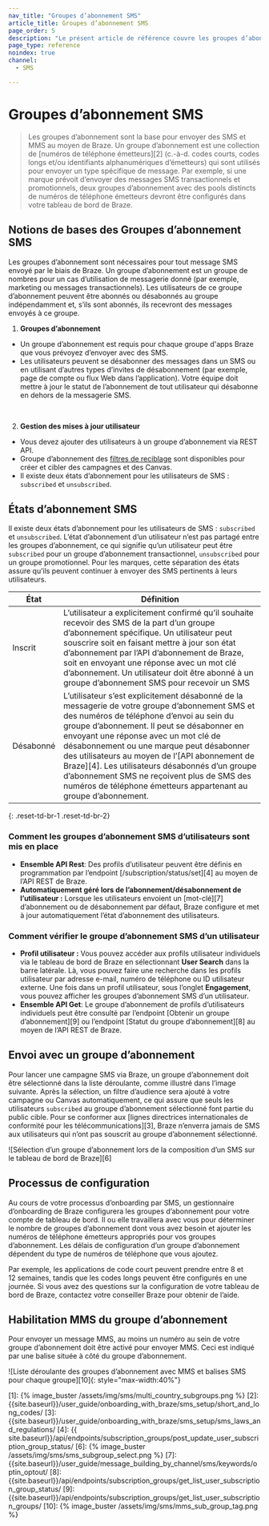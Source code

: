 ```yaml
---
nav_title: "Groupes d’abonnement SMS"
article_title: Groupes d’abonnement SMS
page_order: 5
description: "Le présent article de référence couvre les groupes d’abonnement SMS, une collection d’envoi de numéros de téléphone qui sont utilisés pour un type de message spécifique."
page_type: reference
noindex: true
channel:
  - SMS

---
```


# Groupes d’abonnement SMS

> Les groupes d’abonnement sont la base pour envoyer des SMS et MMS au moyen de Braze. Un groupe d’abonnement est une collection de [numéros de téléphone émetteurs][2] (c.-à-d. codes courts, codes longs et/ou identifiants alphanumériques d’émetteurs) qui sont utilisés pour envoyer un type spécifique de message. Par exemple, si une marque prévoit d’envoyer des messages SMS transactionnels et promotionnels, deux groupes d’abonnement avec des pools distincts de numéros de téléphone émetteurs devront être configurés dans votre tableau de bord de Braze.

## Notions de bases des Groupes d’abonnement SMS

Les groupes d’abonnement sont nécessaires pour tout message SMS envoyé par le biais de Braze. Un groupe d’abonnement est un groupe de nombres pour un cas d’utilisation de messagerie donné (par exemple, marketing ou messages transactionnels). Les utilisateurs de ce groupe d’abonnement peuvent être abonnés ou désabonnés au groupe indépendamment et, s’ils sont abonnés, ils recevront des messages envoyés à ce groupe.

1. **Groupes d’abonnement**
- Un groupe d’abonnement est requis pour chaque groupe d'apps Braze que vous prévoyez d’envoyer avec des SMS. 
- Les utilisateurs peuvent se désabonner des messages dans un SMS ou en utilisant d’autres types d’invites de désabonnement (par exemple, page de compte ou flux Web dans l’application). Votre équipe doit mettre à jour le statut de l’abonnement de tout utilisateur qui désabonne en dehors de la messagerie SMS.<br>
<br>

2. **Gestion des mises à jour utilisateur**
- Vous devez ajouter des utilisateurs à un groupe d’abonnement via REST API.
- Groupe d’abonnement des [filtres de reciblage]({{site.baseurl}}/user_guide/message_building_by_channel/sms/campaign/retargeting/) sont disponibles pour créer et cibler des campagnes et des Canvas.
- Il existe deux états d’abonnement pour les utilisateurs de SMS : `subscribed` et `unsubscribed`.

## États d’abonnement SMS

Il existe deux états d’abonnement pour les utilisateurs de SMS : `subscribed` et `unsubscribed`. L’état d’abonnement d’un utilisateur n’est pas partagé entre les groupes d’abonnement, ce qui signifie qu’un utilisateur peut être `subscribed` pour un groupe d’abonnement transactionnel, `unsubscribed` pour un groupe promotionnel. Pour les marques, cette séparation des états assure qu’ils peuvent continuer à envoyer des SMS pertinents à leurs utilisateurs.

| État | Définition |
| --------- | ---------- |
| Inscrit | L’utilisateur a explicitement confirmé qu’il souhaite recevoir des SMS de la part d’un groupe d’abonnement spécifique. Un utilisateur peut souscrire soit en faisant mettre à jour son état d’abonnement par l’API d’abonnement de Braze, soit en envoyant une réponse avec un mot clé d’abonnement. Un utilisateur doit être abonné à un groupe d’abonnement SMS pour recevoir un SMS |
| Désabonné | L’utilisateur s’est explicitement désabonné de la messagerie de votre groupe d’abonnement SMS et des numéros de téléphone d’envoi au sein du groupe d’abonnement. Il peut se désabonner en envoyant une réponse avec un mot clé de désabonnement ou une marque peut désabonner des utilisateurs au moyen de l’[API abonnement de Braze][4]. Les utilisateurs désabonnés d’un groupe d’abonnement SMS ne reçoivent plus de SMS des numéros de téléphone émetteurs appartenant au groupe d’abonnement.|
{: .reset-td-br-1 .reset-td-br-2}

### Comment les groupes d’abonnement SMS d’utilisateurs sont mis en place

- **Ensemble API Rest**: Des profils d’utilisateur peuvent être définis en programmation par l’endpoint [/subscription/status/set][4] au moyen de l’API REST de Braze.
- **Automatiquement géré lors de l’abonnement/désabonnement de l’utilisateur :** Lorsque les utilisateurs envoient un [mot-clé][7] d’abonnement ou de désabonnement par défaut, Braze configure et met à jour automatiquement l’état d’abonnement des utilisateurs.

### Comment vérifier le groupe d’abonnement SMS d’un utilisateur

- **Profil utilisateur :** Vous pouvez accéder aux profils utilisateur individuels via le tableau de bord de Braze en sélectionnant **User Search** dans la barre latérale. Là, vous pouvez faire une recherche dans les profils utilisateur par adresse e-mail, numéro de téléphone ou ID utilisateur externe. Une fois dans un profil utilisateur, sous l’onglet **Engagement**, vous pouvez afficher les groupes d’abonnement SMS d’un utilisateur. 
- **Ensemble API Get**: Le groupe d’abonnement de profils d’utilisateurs individuels peut être consulté par l’endpoint [Obtenir un groupe d’abonnement][9] ou l’endpoint [Statut du groupe d’abonnement][8] au moyen de l’API REST de Braze. 

## Envoi avec un groupe d’abonnement

Pour lancer une campagne SMS via Braze, un groupe d’abonnement doit être sélectionné dans la liste déroulante, comme illustré dans l’image suivante. Après la sélection, un filtre d’audience sera ajouté à votre campagne ou Canvas automatiquement, ce qui assure que seuls les utilisateurs `subscribed` au groupe d’abonnement sélectionné font partie du public cible. Pour se conformer aux [lignes directrices internationales de conformité pour les télécommunications][3], Braze n’enverra jamais de SMS aux utilisateurs qui n’ont pas souscrit au groupe d’abonnement sélectionné.  

![Sélection d’un groupe d’abonnement lors de la composition d’un SMS sur le tableau de bord de Braze][6]

## Processus de configuration

Au cours de votre processus d’onboarding par SMS, un gestionnaire d’onboarding de Braze configurera les groupes d’abonnement pour votre compte de tableau de bord. Il ou elle travaillera avec vous pour déterminer le nombre de groupes d’abonnement dont vous avez besoin et ajouter les numéros de téléphone émetteurs appropriés pour vos groupes d’abonnement. Les délais de configuration d’un groupe d’abonnement dépendent du type de numéros de téléphone que vous ajoutez. 

Par exemple, les applications de code court peuvent prendre entre 8 et 12 semaines, tandis que les codes longs peuvent être configurés en une journée. Si vous avez des questions sur la configuration de votre tableau de bord de Braze, contactez votre conseiller Braze pour obtenir de l’aide.  

## Habilitation MMS du groupe d’abonnement

Pour envoyer un message MMS, au moins un numéro au sein de votre groupe d’abonnement doit être activé pour envoyer MMS. Ceci est indiqué par une balise située à côté du groupe d’abonnement.

![Liste déroulante des groupes d’abonnement avec MMS et balises SMS pour chaque groupe][10]{: style="max-width:40%"}

[1]: {% image_buster /assets/img/sms/multi_country_subgroups.png %}
[2]: {{site.baseurl}}/user_guide/onboarding_with_braze/sms_setup/short_and_long_codes/
[3]: {{site.baseurl}}/user_guide/onboarding_with_braze/sms_setup/sms_laws_and_regulations/
[4]: {{ site.baseurl}}/api/endpoints/subscription_groups/post_update_user_subscription_group_status/
[6]: {% image_buster /assets/img/sms/sms_subgroup_select.png %}
[7]: {{site.baseurl}}/user_guide/message_building_by_channel/sms/keywords/optin_optout/
[8]: {{site.baseurl}}/api/endpoints/subscription_groups/get_list_user_subscription_group_status/
[9]: {{site.baseurl}}/api/endpoints/subscription_groups/get_list_user_subscription_groups/
[10]: {% image_buster /assets/img/sms/mms_sub_group_tag.png %}

